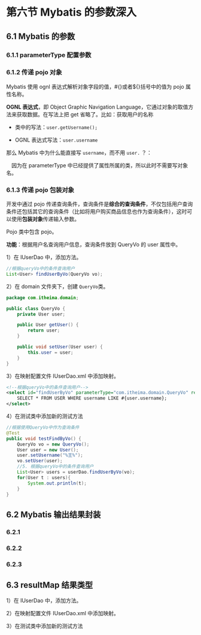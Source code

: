 # 第六节 Mybatis 的参数深入

## 6.1 Mybatis 的参数

### 6.1.1 parameterType 配置参数


### 6.1.2 传递 pojo 对象

Mybatis 使用 ognl 表达式解析对象字段的值，#{}或者${}括号中的值为 pojo 属性名称。

**OGNL 表达式**，即 Object Graphic Navigation Language，它通过对象的取值方法来获取数据。在写法上把 get 省略了。比如：获取用户的名称

* 类中的写法：`user.getUsername();`

* OGNL 表达式写法：`user.username`
 
那么 Mybatis 中为什么能直接写 `username`，而不用 `user.` ？：

&emsp;因为在 parameterType 中已经提供了属性所属的类，所以此时不需要写对象名。


### 6.1.3 传递 pojo 包装对象

开发中通过 pojo 传递查询条件，查询条件是**综合的查询条件**，不仅包括用户查询条件还包括其它的查询条件（比如将用户购买商品信息也作为查询条件），这时可以使用**包装对象**传递输入参数。

Pojo 类中包含 pojo。

**功能**：根据用户名查询用户信息，查询条件放到 QueryVo 的 user 属性中。

1）在 IUserDao 中，添加方法。

```java
//根据queryVo中的条件查询用户
List<User> findUserByVo(QueryVo vo);
```

2）在 domain 文件夹下，创建 `QueryVo`类。

```java
package com.itheima.domain;

public class QueryVo {
    private User user;

    public User getUser() {
        return user;
    }

    public void setUser(User user) {
        this.user = user;
    }
}
```

3）在映射配置文件 IUserDao.xml 中添加映射。

```xml
<!--根据queryVo中的条件查询用户-->
<select id="findUserByVo" parameterType="com.itheima.domain.QueryVo" resultType="com.itheima.domain.User">
    SELECT * FROM USER WHERE username LIKE #{user.username};
</select>
```

4）在测试类中添加新的测试方法

```java
//根据使用QueryVo中作为查询条件
@Test
public void testFindByVo() {
    QueryVo vo = new QueryVo();
    User user = new User();
    user.setUsername("%王%");
    vo.setUser(user);
    //5. 根据queryVo中的条件查询用户
    List<User> users = userDao.findUserByVo(vo);
    for(User t : users){
        System.out.println(t);
    }
}
```


## 6.2 Mybatis 输出结果封装

### 6.2.1 


### 6.2.2

 
### 6.2.3 




   






## 6.3 resultMap 结果类型





1）在 IUserDao 中，添加方法。

2）在映射配置文件 IUserDao.xml 中添加映射。


3）在测试类中添加新的测试方法





